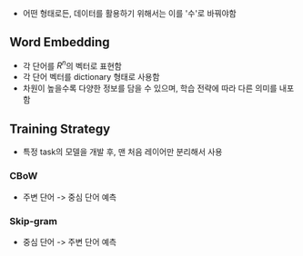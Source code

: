 - 어떤 형태로든, 데이터를 활용하기 위해서는 이를 '수'로 바꿔야함
## Word Embedding
- 각 단어를 $R^n$의 벡터로 표현함
- 각 단어 벡터를 dictionary 형태로 사용함
- 차원이 높을수록 다양한 정보를 담을 수 있으며, 학습 전략에 따라 다른 의미를 내포함

## Training Strategy
- 특정 task의 모델을 개발 후, 맨 처음 레이어만 분리해서 사용
### CBoW
- 주변 단어 -> 중심 단어 예측
### Skip-gram
- 중심 단어 -> 주변 단어 예측